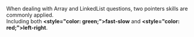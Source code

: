 When dealing with Array and LinkedList questions, two pointers skills are commonly applied.<br>
Including both <strong><style="color: green;">fast-slow</strong> and <strong><style="color: red;">left-right</strong>.
